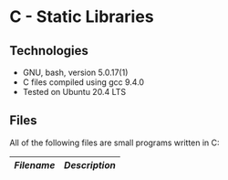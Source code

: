# C - Static Libraries

## Technologies

  * GNU, bash, version 5.0.17(1)
  * C files compiled using gcc 9.4.0
  * Tested on Ubuntu 20.4 LTS

## Files

All of the following files are small programs written in C:

| ***Filename*** | ***Description*** |
|----------------|-------------------|
